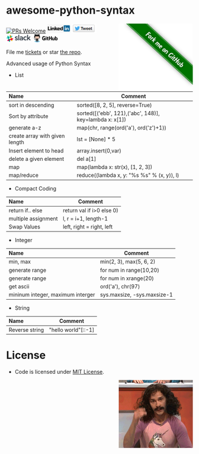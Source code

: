 # awesome-python-syntax
<a href="https://github.com/DennyZhang?tab=followers"><img align="right" width="200" height="183" src="https://raw.githubusercontent.com/USDevOps/mywechat-slack-group/master/images/fork_github.png" /></a>

[![PRs Welcome](https://img.shields.io/badge/PRs-welcome-brightgreen.svg)](http://makeapullrequest.com) [![LinkedIn](https://raw.githubusercontent.com/USDevOps/mywechat-slack-group/master/images/linkedin.png)](https://www.linkedin.com/in/dennyzhang001) [![Twitter](https://raw.githubusercontent.com/USDevOps/mywechat-slack-group/master/images/twitter.png)](https://twitter.com/dennyzhang001) [![Slack](https://raw.githubusercontent.com/USDevOps/mywechat-slack-group/master/images/slack.png)](https://goo.gl/ozDDyL) [![Github](https://raw.githubusercontent.com/USDevOps/mywechat-slack-group/master/images/github.png)](https://github.com/DennyZhang)

File me [tickets](https://github.com/DennyZhang/awesome-python-syntax/issues) or star [the repo](https://github.com/DennyZhang/awesome-python-syntax).

Advanced usage of Python Syntax
  
- List

| Name                           | Comment                                                 |
| :------------------------      | ----------------------------------------                |
| sort in descending             | sorted([8, 2, 5], reverse=True)                         |
| Sort by attribute              | sorted([('ebb', 121),('abc', 148)], key=lambda x: x[1]) |
| generate a-z                   | map(chr, range(ord('a'), ord('z')+1))                   |
| create array with given length | lst = [None] * 5                                        |
| Insert element to head         | array.insert(0,var)                                     |
| delete a given element         | del a[1]                                                |
| map                            | map(lambda x: str(x), [1, 2, 3])                        |
| map/reduce                     | reduce((lambda x, y: "%s %s" % (x, y)), l)              |

- Compact Coding

| Name                      | Comment                                  |
| :------------------------ | ---------------------------------------- |
| return if.. else          | return val if i>0 else 0)                |
| multiple assignment       | l, r = i+1, length-1                     |
| Swap Values                       | left, right = right, left                |

- Integer

| Name                              | Comment                                  |
| :------------------------         | ---------------------------------------- |
| min, max                          | min(2, 3), max(5, 6, 2)                  |
| generate range                    | for num in range(10,20)                  |
| generate range                    | for num in xrange(20)                    |
| get ascii                         | ord('a'), chr(97)                        |
| mininum integer, maximum interger | sys.maxsize, -sys.maxsize-1              |

- String

| Name                           | Comment                                                 |
| :------------------------      | ----------------------------------------                |
| Reverse string                 | "hello world"[::-1]                                     |
  
# License
- Code is licensed under [MIT License](https://www.dennyzhang.com/wp-content/mit_license.txt).

<img align="right" width="200" height="183" src="https://raw.githubusercontent.com/USDevOps/mywechat-slack-group/master/images/magic.gif">
